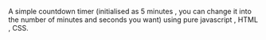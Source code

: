 A simple countdown timer (initialised as 5 minutes , you can change it into the number of minutes and seconds you want) using pure javascript , HTML , CSS.

